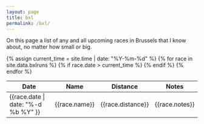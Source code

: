 ```yaml
---
layout: page
title: bxl
permalink: /bxl/
---
```


On this page a list of any and all upcoming races in Brussels that I know
about, no matter how small or big.

<table id="bxlruns">
  <thead>
    <tr>
      <th>Date</th>
      <th>Name</th>
      <th>Distance</th>
      <th>Notes</th>
    </tr>
  </thead>
  <tbody>
{% assign current_time = site.time | date: "%Y-%m-%d" %}
{% for race in site.data.bxlruns %}
  {% if race.date > current_time %}
    <tr>
      <td class="date">{{race.date | date: "%-d %b %Y" }}</td>
      <td class="name">{{race.name}}</td>
      <td class="distance">{{race.distance}}</td>
      <td class="notes">{{race.notes}}</td>
    </tr>
  {% endif %}
{% endfor %}
  </tbody>
</table>
